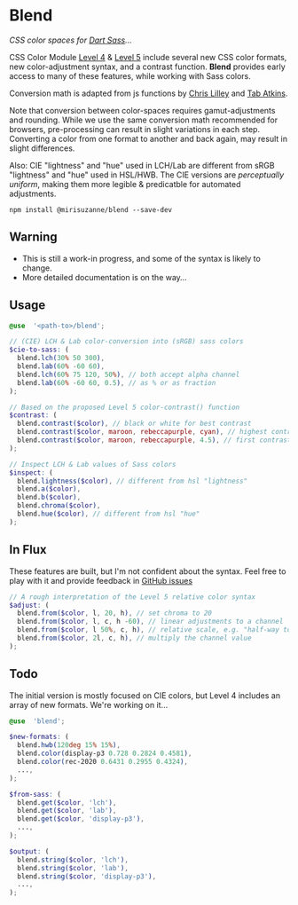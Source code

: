 # Blend
_CSS color spaces for [Dart Sass][]…_

[Dart Sass]: https://sass-lang.com/dart-sass

CSS Color Module [Level 4][] & [Level 5][]
include several new CSS color formats,
new color-adjustment syntax,
and a contrast function.
**Blend** provides early access to many of these features,
while working with Sass colors.

[Level 4]: https://www.w3.org/TR/css-color-4/
[Level 5]: https://www.w3.org/TR/css-color-5/

Conversion math is adapted from js functions by
[Chris Lilley](https://svgees.us/)
and [Tab Atkins](https://www.xanthir.com/).

Note that conversion between color-spaces
requires gamut-adjustments and rounding.
While we use the same conversion math recommended for browsers,
pre-processing can result in slight variations in each step.
Converting a color from one format to another
and back again, may result in slight differences.

Also: CIE "lightness" and "hue" used in LCH/Lab
are different from sRGB "lightness" and "hue"
used in HSL/HWB.
The CIE versions are _perceptually uniform_,
making them more legible & predicatble
for automated adjustments.

```
npm install @mirisuzanne/blend --save-dev
```

## Warning

- This is still a work-in progress,
  and some of the syntax is likely to change.
- More detailed documentation is on the way…

## Usage

```scss
@use  '<path-to>/blend';

// (CIE) LCH & Lab color-conversion into (sRGB) sass colors
$cie-to-sass: (
  blend.lch(30% 50 300),
  blend.lab(60% -60 60),
  blend.lch(60% 75 120, 50%), // both accept alpha channel
  blend.lab(60% -60 60, 0.5), // as % or as fraction
);

// Based on the proposed Level 5 color-contrast() function
$contrast: (
  blend.contrast($color), // black or white for best contrast
  blend.contrast($color, maroon, rebeccapurple, cyan), // highest contrast
  blend.contrast($color, maroon, rebeccapurple, 4.5), // first contrast >= 4.5
);

// Inspect LCH & Lab values of Sass colors
$inspect: (
  blend.lightness($color), // different from hsl "lightness"
  blend.a($color),
  blend.b($color),
  blend.chroma($color),
  blend.hue($color), // different from hsl "hue"
);
```

## In Flux

These features are built, but I'm not confident about the syntax.
Feel free to play with it and provide feedback
in [GitHub issues](https://github.com/mirisuzanne/blend/issues)

```scss
// A rough interpretation of the Level 5 relative color syntax
$adjust: (
  blend.from($color, l, 20, h), // set chroma to 20
  blend.from($color, l, c, h -60), // linear adjustments to a channel
  blend.from($color, l 50%, c, h), // relative scale, e.g. "half-way to white"
  blend.from($color, 2l, c, h), // multiply the channel value
);
```

## Todo

The initial version is mostly focused on CIE colors,
but Level 4 includes an array of new formats.
We're working on it…

```scss
@use  'blend';

$new-formats: (
  blend.hwb(120deg 15% 15%),
  blend.color(display-p3 0.728 0.2824 0.4581),
  blend.color(rec-2020 0.6431 0.2955 0.4324),
  ...,
);

$from-sass: (
  blend.get($color, 'lch'),
  blend.get($color, 'lab'),
  blend.get($color, 'display-p3'),
  ...,
);

$output: (
  blend.string($color, 'lch'),
  blend.string($color, 'lab'),
  blend.string($color, 'display-p3'),
  ...,
);
```
